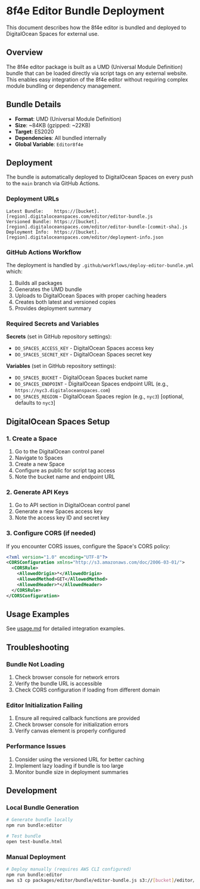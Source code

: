 # 8f4e Editor Bundle Deployment

This document describes how the 8f4e editor is bundled and deployed to DigitalOcean Spaces for external use.

## Overview

The 8f4e editor package is built as a UMD (Universal Module Definition) bundle that can be loaded directly via script tags on any external website. This enables easy integration of the 8f4e editor without requiring complex module bundling or dependency management.

## Bundle Details

- **Format**: UMD (Universal Module Definition)
- **Size**: ~84KB (gzipped: ~22KB)
- **Target**: ES2020
- **Dependencies**: All bundled internally
- **Global Variable**: `Editor8f4e`

## Deployment

The bundle is automatically deployed to DigitalOcean Spaces on every push to the `main` branch via GitHub Actions.

### Deployment URLs

```
Latest Bundle:    https://[bucket].[region].digitaloceanspaces.com/editor/editor-bundle.js
Versioned Bundle: https://[bucket].[region].digitaloceanspaces.com/editor/editor-bundle-[commit-sha].js
Deployment Info:  https://[bucket].[region].digitaloceanspaces.com/editor/deployment-info.json
```

### GitHub Actions Workflow

The deployment is handled by `.github/workflows/deploy-editor-bundle.yml` which:

1. Builds all packages
2. Generates the UMD bundle
3. Uploads to DigitalOcean Spaces with proper caching headers
4. Creates both latest and versioned copies
5. Provides deployment summary

### Required Secrets and Variables

**Secrets** (set in GitHub repository settings):
- `DO_SPACES_ACCESS_KEY` - DigitalOcean Spaces access key
- `DO_SPACES_SECRET_KEY` - DigitalOcean Spaces secret key

**Variables** (set in GitHub repository settings):
- `DO_SPACES_BUCKET` - DigitalOcean Spaces bucket name
- `DO_SPACES_ENDPOINT` - DigitalOcean Spaces endpoint URL (e.g., `https://nyc3.digitaloceanspaces.com`)
- `DO_SPACES_REGION` - DigitalOcean Spaces region (e.g., `nyc3`) [optional, defaults to `nyc3`]

## DigitalOcean Spaces Setup

### 1. Create a Space

1. Go to the DigitalOcean control panel
2. Navigate to Spaces
3. Create a new Space
4. Configure as public for script tag access
5. Note the bucket name and endpoint URL

### 2. Generate API Keys

1. Go to API section in DigitalOcean control panel
2. Generate a new Spaces access key
3. Note the access key ID and secret key

### 3. Configure CORS (if needed)

If you encounter CORS issues, configure the Space's CORS policy:

```xml
<?xml version="1.0" encoding="UTF-8"?>
<CORSConfiguration xmlns="http://s3.amazonaws.com/doc/2006-03-01/">
  <CORSRule>
    <AllowedOrigin>*</AllowedOrigin>
    <AllowedMethod>GET</AllowedMethod>
    <AllowedHeader>*</AllowedHeader>
  </CORSRule>
</CORSConfiguration>
```

## Usage Examples

See [usage.md](./usage.md) for detailed integration examples.

## Troubleshooting

### Bundle Not Loading

1. Check browser console for network errors
2. Verify the bundle URL is accessible
3. Check CORS configuration if loading from different domain

### Editor Initialization Failing

1. Ensure all required callback functions are provided
2. Check browser console for initialization errors
3. Verify canvas element is properly configured

### Performance Issues

1. Consider using the versioned URL for better caching
2. Implement lazy loading if bundle is too large
3. Monitor bundle size in deployment summaries

## Development

### Local Bundle Generation

```bash
# Generate bundle locally
npm run bundle:editor

# Test bundle
open test-bundle.html
```

### Manual Deployment

```bash
# Deploy manually (requires AWS CLI configured)
npm run bundle:editor
aws s3 cp packages/editor/bundle/editor-bundle.js s3://[bucket]/editor/ --endpoint-url [endpoint] --acl public-read
```